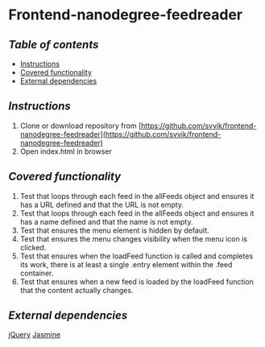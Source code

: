 Frontend-nanodegree-feedreader
===============================
## *Table of contents*

- [Instructions](#**instructions**)
- [Covered functionality](#**coveredfunctionality**)
- [External dependencies](#**externaldependencies**)


## *Instructions*

1. Clone or download repository from [https://github.com/svvik/frontend-nanodegree-feedreader](https://github.com/svvik/frontend-nanodegree-feedreader)
2. Open index.html in browser

## *Covered functionality*

1. Test that loops through each feed in the allFeeds object and ensures it has a URL defined and that the URL is not empty.
2. Test that loops through each feed in the allFeeds object and ensures it has a name defined and that the name is not empty.
3. Test that ensures the menu element is hidden by default.
4. Test that ensures the menu changes visibility when the menu icon is clicked.
5. Test that ensures when the loadFeed function is called and completes its work, there is at least a single .entry element within the .feed container.
6. Test that ensures when a new feed is loaded by the loadFeed function that the content actually changes.

## *External dependencies*
 [jQuery](https://jquery.com/)
 [Jasmine](https://jasmine.github.io/)
